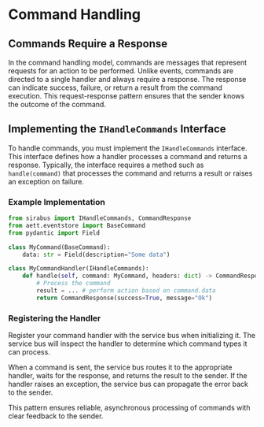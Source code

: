 # Command Handling

## Commands Require a Response

In the command handling model, commands are messages that represent requests for an action to be performed. 
Unlike events, commands are directed to a single handler and always require a response. 
The response can indicate success, failure, or return a result from the command execution. 
This request-response pattern ensures that the sender knows the outcome of the command.

## Implementing the `IHandleCommands` Interface

To handle commands, you must implement the `IHandleCommands` interface. This interface defines how a handler processes 
a command and returns a response. Typically, the interface requires a method such as `handle(command)` that processes 
the command and returns a result or raises an exception on failure.

### Example Implementation

```python
from sirabus import IHandleCommands, CommandResponse
from aett.eventstore import BaseCommand
from pydantic import Field

class MyCommand(BaseCommand):
    data: str = Field(description="Some data")

class MyCommandHandler(IHandleCommands):
    def handle(self, command: MyCommand, headers: dict) -> CommandResponse:
        # Process the command
        result = ... # perform action based on command.data
        return CommandResponse(success=True, message="Ok")
```

### Registering the Handler

Register your command handler with the service bus when initializing it. The service bus will inspect the handler to 
determine which command types it can process.

When a command is sent, the service bus routes it to the appropriate handler, waits for the response, and returns the 
result to the sender. If the handler raises an exception, the service bus can propagate the error back to the sender.

This pattern ensures reliable, asynchronous processing of commands with clear feedback to the sender.
